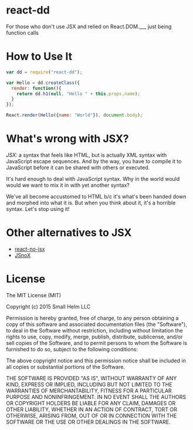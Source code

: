 # react-dd
For those who don't use JSX and relied on React.DOM.\_\_\_ just being function calls

# How to Use It
```js
var dd = require("react-dd");

var Hello = dd.createClass({
  render: function(){
    return dd.h1(null, "Hello " + this.props.name);
  }
});

React.render(Hello({name: "World"}), document.body);
```

# What's wrong with JSX?
_JSX:_ a syntax that feels like HTML, but is actually XML syntax with JavaScript escape sequences. And by the way, you have to compile it to JavaScript before it can be shared with others or executed.

It's hard enough to deal with JavaScript syntax. Why in the world would would we want to mix it in with yet another syntax?

We've all become accustomed to HTML b/c it's what's been handed down and morphed into what it is. But when you think about it, it's a horrible syntax. Let's stop using it!

# Other alternatives to JSX

* [react-no-jsx](https://www.npmjs.com/package/react-no-jsx)
* [JSnoX](https://www.npmjs.com/package/jsnox)


# License

The MIT License (MIT)

Copyright (c) 2015 Small Helm LLC

Permission is hereby granted, free of charge, to any person obtaining a copy
of this software and associated documentation files (the "Software"), to deal
in the Software without restriction, including without limitation the rights
to use, copy, modify, merge, publish, distribute, sublicense, and/or sell
copies of the Software, and to permit persons to whom the Software is
furnished to do so, subject to the following conditions:

The above copyright notice and this permission notice shall be included in all
copies or substantial portions of the Software.

THE SOFTWARE IS PROVIDED "AS IS", WITHOUT WARRANTY OF ANY KIND, EXPRESS OR
IMPLIED, INCLUDING BUT NOT LIMITED TO THE WARRANTIES OF MERCHANTABILITY,
FITNESS FOR A PARTICULAR PURPOSE AND NONINFRINGEMENT. IN NO EVENT SHALL THE
AUTHORS OR COPYRIGHT HOLDERS BE LIABLE FOR ANY CLAIM, DAMAGES OR OTHER
LIABILITY, WHETHER IN AN ACTION OF CONTRACT, TORT OR OTHERWISE, ARISING FROM,
OUT OF OR IN CONNECTION WITH THE SOFTWARE OR THE USE OR OTHER DEALINGS IN THE
SOFTWARE.
